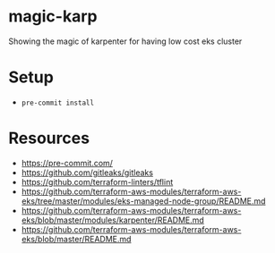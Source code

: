 # magic-karp
Showing the magic of karpenter for having low cost eks cluster

# Setup

-  `pre-commit install`


# Resources

- https://pre-commit.com/
- https://github.com/gitleaks/gitleaks
- https://github.com/terraform-linters/tflint
- https://github.com/terraform-aws-modules/terraform-aws-eks/tree/master/modules/eks-managed-node-group/README.md
- https://github.com/terraform-aws-modules/terraform-aws-eks/blob/master/modules/karpenter/README.md
- https://github.com/terraform-aws-modules/terraform-aws-eks/blob/master/README.md
